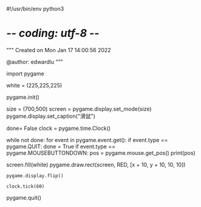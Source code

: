 #!/usr/bin/env python3
# -*- coding: utf-8 -*-
"""
Created on Mon Jan 17 14:00:56 2022

@author: edwardlu
"""

import pygame

white = (225,225,225)

pygame.init()

size = (700,500)
screen = pygame.display.set_mode(size)
pygame.display.set_caption("滑鼠")

done= False
clock = pygame.time.Clock()

while not done:
    for event in pygame.event.get():
        if event.type == pygame.QUIT:
           done = True
        if event.type == pygame.MOUSEBUTTONDOWN:
            pos =
            pygame.mouse.get_pos()
            print(pos)
            
screen.fill(white)
    pygame.draw.rect(screen, RED, [x + 10, y + 10, 10, 10])
    
    pygame.display.flip()

    clock.tick(60)

pygame.quit()
